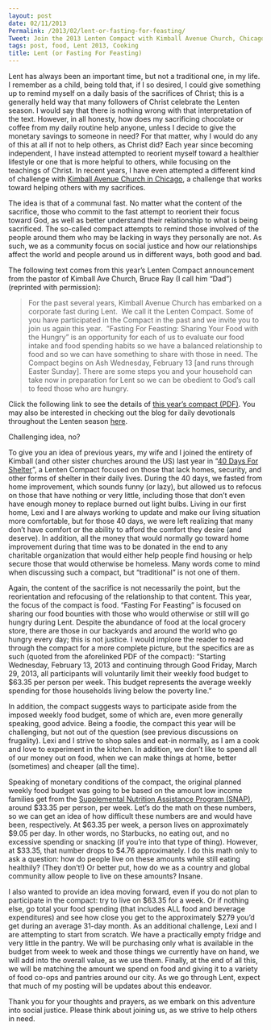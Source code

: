```yaml
---
layout: post
date: 02/11/2013
Permalink: /2013/02/lent-or-fasting-for-feasting/
Tweet: Join the 2013 Lenten Compact with Kimball Avenue Church, Chicago...
tags: post, food, Lent 2013, Cooking
title: Lent (or Fasting For Feasting)
---
```


<p>Lent has always been an important time, but not a traditional one, in my life. I remember as a child, being told that, if I so desired, I could give something up to remind myself on a daily basis of the sacrifices of Christ; this is a generally held way that many followers of Christ celebrate the Lenten season. I would say that there is nothing wrong with that interpretation of the text. However, in all honesty, how does my sacrificing chocolate or coffee from my daily routine help anyone, unless I decide to give the monetary savings to someone in need? For that matter, why I would do any of this at all if not to help others, as Christ did? Each year since becoming independent, I have instead attempted to reorient myself toward a healthier lifestyle or one that is more helpful to others, while focusing on the teachings of Christ. In recent years, I have even attempted a different kind of challenge with <a href="http://www.kimballavenuechurch.org" title="Kimball Avenue Church, Chicago">Kimball Avenue Church in Chicago</a>, a challenge that works toward helping others with my sacrifices.</p>

<p>The idea is that of a communal fast. No matter what the content of the sacrifice, those who commit to the fast attempt to reorient their focus toward God, as well as better understand their relationship to what is being sacrificed. The so-called compact attempts to remind those involved of the people around them who may be lacking in ways they personally are not. As such, we as a community focus on social justice and how our relationships affect the world and people around us in different ways, both good and bad.</p>

<p>The following text comes from this year&#8217;s Lenten Compact announcement from the pastor of Kimball Ave Church, Bruce Ray (I call him &#8220;Dad&#8221;) (reprinted with permission):</p>

<blockquote>For the past several years, Kimball Avenue Church has embarked on a corporate fast during Lent.  We call it the Lenten Compact. Some of you have participated in the Compact in the past and we invite you to join us again this year.  &#8221;Fasting For Feasting: Sharing Your Food with the Hungry&#8221; is an opportunity for each of us to evaluate our food intake and food spending habits so we have a balanced relationship to food and so we can have something to share with those in need. The Compact begins on Ash Wednesday, February 13 [and runs through Easter Sunday]. There are some steps you and your household can take now in preparation for Lent so we can be obedient to God&#8217;s call to feed those who are hungry.</blockquote>

<p>Click the following link to see the details of <a href="http://compact2013.files.wordpress.com/2013/01/lenten-compact-20131.pdf" title="Lenten Compact 2013: Fasting For Feasting">this year&#8217;s compact (PDF)</a>. You may also be interested in checking out the blog for daily devotionals throughout the Lenten season <a href="http://compact2013.wordpress.com" title="Lenten Compact 2013 Blog">here</a>.</p>

<p>Challenging idea, no?</p>

<p>To give you an idea of previous years, my wife and I joined the entirety of Kimball (and other sister churches around the US) last year in &#8220;<a href="http://compact2012.wordpress.com" title="40 Days For Shelter - Lenten Compact 2012 Blog">40 Days For Shelter</a>&#8221;, a Lenten Compact focused on those that lack homes, security, and other forms of shelter in their daily lives. During the 40 days, we fasted from home improvement, which sounds funny (or lazy), but allowed us to refocus on those that have nothing or very little, including those that don&#8217;t even have enough money to replace burned out light bulbs. Living in our first home, Lexi and I are always working to update and make our living situation more comfortable, but for those 40 days, we were left realizing that many don&#8217;t have comfort or the ability to afford the comfort they desire (and deserve). In addition, all the money that would normally go toward home improvement during that time was to be donated in the end to any charitable organization that would either help people find housing or help secure those that would otherwise be homeless. Many words come to mind when discussing such a compact, but &#8220;traditional&#8221; is not one of them.</p>

<p>Again, the content of the sacrifice is not necessarily the point, but the reorientation and refocusing of the relationship to that content. This year, the focus of the compact is food. &#8220;Fasting For Feasting&#8221; is focused on sharing our food bounties with those who would otherwise or still will go hungry during Lent. Despite the abundance of food at the local grocery store, there are those in our backyards and around the world who go hungry every day; this is not justice. I would implore the reader to read through the compact for a more complete picture, but the specifics are as such (quoted from the aforelinked PDF of the compact): &#8220;Starting Wednesday, February 13, 2013 and continuing through Good Friday, March 29, 2013, all participants will voluntarily limit their weekly food budget to $63.35 per person per week. This budget represents the average weekly spending for those households living below the poverty line.&#8221;</p>

<p>In addition, the compact suggests ways to participate aside from the imposed weekly food budget, some of which are, even more generally speaking, good advice. Being a foodie, the compact this year will be challenging, but not out of the question (see previous discussions on frugality). Lexi and I strive to shop sales and eat-in normally, as I am a cook and love to experiment in the kitchen. In addition, we don&#8217;t like to spend all of our money out on food, when we can make things at home, better (sometimes) and cheaper (all the time).</p>

<p>Speaking of monetary conditions of the compact, the original planned weekly food budget was going to be based on the amount low income families get from the <a href="http://www.fns.usda.gov/snap" title="SNAP - USDA Food and Nutrition Service">Supplemental Nutrition Assistance Program (SNAP)</a>, around $33.35 per person, per week. Let&#8217;s do the math on these numbers, so we can get an idea of how difficult these numbers are and would have been, respectively. At $63.35 per week, a person lives on approximately $9.05 per day. In other words, no Starbucks, no eating out, and no excessive spending or snacking (if you&#8217;re into that type of thing). However, at $33.35, that number drops to $4.76 approximately. I do this math only to ask a question: how do people live on these amounts while still eating healthily? (They don&#8217;t!) Or better put, how do we as a country and global community allow people to live on these amounts? Insane.</p>

<p>I also wanted to provide an idea moving forward, even if you do not plan to participate in the compact: try to live on $63.35 for a week. Or if nothing else, go total your food spending (that includes ALL food and beverage expenditures) and see how close you get to the approximately $279 you&#8217;d get during an average 31-day month. As an additional challenge, Lexi and I are attempting to start from scratch. We have a practically empty fridge and very little in the pantry. We will be purchasing only what is available in the budget from week to week and those things we currently have on hand, we will add into the overall value, as we use them. Finally, at the end of all this, we will be matching the amount we spend on food and giving it to a variety of food co-ops and pantries around our city. As we go through Lent, expect that much of my posting will be updates about this endeavor.</p>

<p>Thank you for your thoughts and prayers, as we embark on this adventure into social justice. Please think about joining us, as we strive to help others in need.</p>